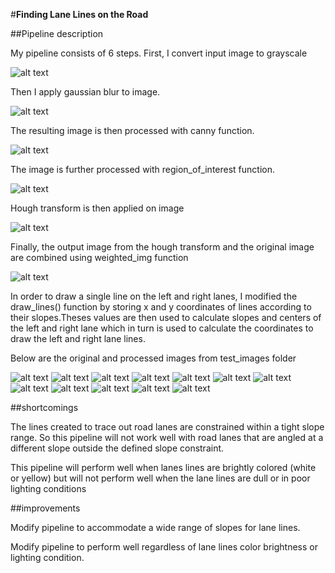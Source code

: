 #**Finding Lane Lines on the Road**

[//]: # (Image References)

[image1]: ./sample/gray.jpg "gray_sample"
[image2]: ./sample/gaussian_blur.jpg "gaussian_blur_sample"
[image3]: ./sample/canny_transform.jpg "canny_transform_sample"
[image4]: ./sample/mask.jpg "mask_sample"
[image5]: ./sample/hough_transform.jpg "hough_transform_sample"
[image6]: ./sample/combined.jpg "combined_sample"

[image7]: ./test_images/output_whiteCarLaneSwitch.jpg "processed_whiteCarLaneSwitch"
[image8]: ./test_images/output_solidYellowCurve2.jpg "processed_solidYellowCurve2"
[image9]: ./test_images/output_solidYellowLeft.jpg "processed_solidYellowLeft"
[image10]: ./test_images/output_solidWhiteCurve.jpg "processed_solidWhiteCurve"
[image11]: ./test_images/output_solidWhiteRight.jpg "processed_solidWhiteRight"
[image12]: ./test_images/output_solidYellowCurve.jpg "processed_solidYellowCurve"

[image13]: ./test_images/whiteCarLaneSwitch.jpg "whiteCarLaneSwitch"
[image14]: ./test_images/solidYellowCurve2.jpg "solidYellowCurve2"
[image15]: ./test_images/solidYellowLeft.jpg "solidYellowLeft"
[image16]: ./test_images/solidWhiteCurve.jpg "solidWhiteCurve"
[image17]: ./test_images/solidWhiteRight.jpg "solidWhiteRight"
[image18]: ./test_images/solidYellowCurve.jpg "solidYellowCurve"


##Pipeline description

My pipeline consists of 6 steps. First, I convert input image to grayscale

![alt text][image1]


Then I apply gaussian blur to image.

![alt text][image2]


The resulting image is then processed with canny function.

![alt text][image3]


The image is further processed with region_of_interest function.

![alt text][image4]


Hough transform  is then applied on image

![alt text][image5]


Finally, the output image from the hough transform and the original image are combined using weighted_img function

![alt text][image6]





In order to draw a single line on the left and right lanes, I modified the draw_lines() function by storing x and y coordinates of lines according to their slopes.Theses values are then used to calculate slopes and centers of the left and right lane which in turn is used to calculate the coordinates to draw the left and right lane lines.








Below are the original and processed images from test_images folder

![alt text][image13] ![alt text][image7]
![alt text][image14] ![alt text][image8]
![alt text][image15] ![alt text][image9]
![alt text][image16] ![alt text][image10]
![alt text][image17] ![alt text][image11]
![alt text][image18] ![alt text][image12]


##shortcomings

The lines created to trace out road lanes are constrained within a tight slope range. So this pipeline will not work well with road lanes that are angled at a different slope outside the defined slope constraint.

This pipeline will perform well when lanes lines are brightly colored (white or yellow) but will not perform well when the lane lines are dull or in poor lighting conditions




##improvements

Modify pipeline to accommodate a wide range of slopes for lane lines.

Modify pipeline to perform well regardless of lane lines color brightness or lighting condition.
